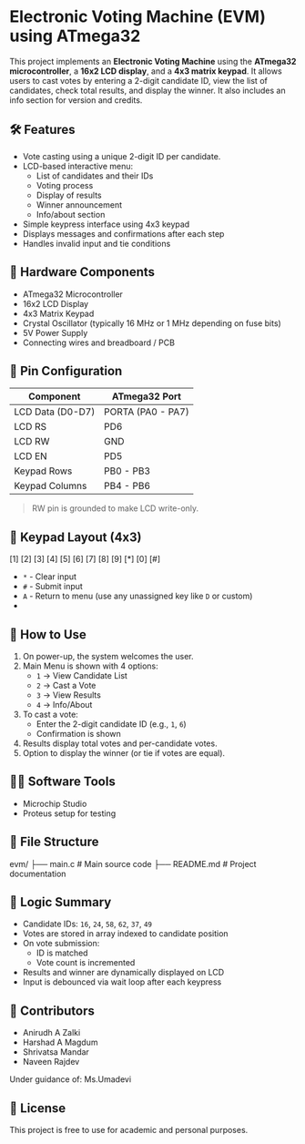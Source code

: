 # Electronic Voting Machine (EVM) using ATmega32

This project implements an **Electronic Voting Machine** using the **ATmega32 microcontroller**, a **16x2 LCD display**, and a **4x3 matrix keypad**. It allows users to cast votes by entering a 2-digit candidate ID, view the list of candidates, check total results, and display the winner. It also includes an info section for version and credits.

## 🛠️ Features

- Vote casting using a unique 2-digit ID per candidate.
- LCD-based interactive menu:
  - List of candidates and their IDs
  - Voting process
  - Display of results
  - Winner announcement
  - Info/about section
- Simple keypress interface using 4x3 keypad
- Displays messages and confirmations after each step
- Handles invalid input and tie conditions

## 🔧 Hardware Components

- ATmega32 Microcontroller
- 16x2 LCD Display
- 4x3 Matrix Keypad
- Crystal Oscillator (typically 16 MHz or 1 MHz depending on fuse bits)
- 5V Power Supply
- Connecting wires and breadboard / PCB

## 🔌 Pin Configuration

| Component | ATmega32 Port |
|----------|----------------|
| LCD Data (D0-D7) | PORTA (PA0 - PA7) |
| LCD RS | PD6 |
| LCD RW | GND |
| LCD EN | PD5 |
| Keypad Rows | PB0 - PB3 |
| Keypad Columns | PB4 - PB6 |

> RW pin is grounded to make LCD write-only.

## 📲 Keypad Layout (4x3)
[1] [2] [3]
[4] [5] [6]
[7] [8] [9]
[*] [0] [#]

- `*` - Clear input
- `#` - Submit input
- `A` - Return to menu (use any unassigned key like `D` or custom)
- 
## 🚀 How to Use

1. On power-up, the system welcomes the user.
2. Main Menu is shown with 4 options:
   - `1` → View Candidate List
   - `2` → Cast a Vote
   - `3` → View Results
   - `4` → Info/About
3. To cast a vote:
   - Enter the 2-digit candidate ID (e.g., `1`, `6`)
   - Confirmation is shown
4. Results display total votes and per-candidate votes.
5. Option to display the winner (or tie if votes are equal).

## 👨‍💻 Software Tools

- Microchip Studio
- Proteus setup for testing

## 📁 File Structure

evm/
├── main.c # Main source code
├── README.md # Project documentation

## 🧠 Logic Summary

- Candidate IDs: `16`, `24`, `58`, `62`, `37`, `49`
- Votes are stored in array indexed to candidate position
- On vote submission:
  - ID is matched
  - Vote count is incremented
- Results and winner are dynamically displayed on LCD
- Input is debounced via wait loop after each keypress

## 🙋 Contributors

- Anirudh A Zalki  
- Harshad A Magdum  
- Shrivatsa Mandar  
- Naveen Rajdev  

Under guidance of: Ms.Umadevi 

## 📝 License

This project is free to use for academic and personal purposes.
